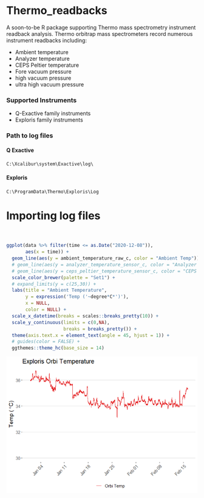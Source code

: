 
<!-- README.md is generated from README.Rmd. Please edit that file -->

# Thermo\_readbacks

<!-- badges: start -->

<!-- badges: end -->

A soon-to-be R package supporting Thermo mass spectrometry instrument
readback analysis. Thermo orbitrap mass spectrometers record numerous
instrument readbacks including:

  - Ambient temperature
  - Analyzer temperature
  - CEPS Peltier temperature
  - Fore vacuum pressure
  - high vacuum pressure
  - ultra high vacuum pressure

### Supported Instruments

  - Q-Exactive family instruments
  - Exploris family instruments

### Path to log files

#### Q Exactive

`C:\Xcalibur\system\Exactive\log\`

#### Exploris

`C:\ProgramData\Thermo\Exploris\Log`

# Importing log files

``` r


ggplot(data %>% filter(time <= as.Date("2020-12-08")),
       aes(x = time)) +
  geom_line(aes(y = ambient_temperature_raw_c, color = "Ambient Temp")) +
  # geom_line(aes(y = analyzer_temperature_sensor_c, color = "Analyzer Temp sensor")) +
  # geom_line(aes(y = ceps_peltier_temperature_sensor_c, color = "CEPS Peltier temp sensor")) +
  scale_color_brewer(palette = "Set1") +
  # expand_limits(y = c(25,30)) +
  labs(title = "Ambient Temperature",
       y = expression('Temp ('~degree*C*')'),
       x = NULL,
       color = NULL) +
  scale_x_datetime(breaks = scales::breaks_pretty(10)) +
  scale_y_continuous(limits = c(0,NA),
                     breaks = breaks_pretty()) +
  theme(axis.text.x = element_text(angle = 45, hjust = 1)) +
  # guides(color = FALSE) +
  ggthemes::theme_hc(base_size = 14) 
```

![](README_files/figure-gfm/unnamed-chunk-3-1.png)<!-- -->
